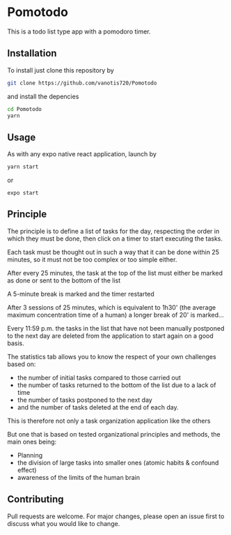 # Pomotodo

This is a todo list type app with a pomodoro timer.

## Installation

To install just clone this repository by

```bash
git clone https://github.com/vanotis720/Pomotodo
```

and install the depencies

```bash
cd Pomotodo
yarn
```

## Usage

As with any expo native react application, launch by

```bash
yarn start

```
or 
```
expo start
```


## Principle

The principle is to define a list of tasks for the day, respecting the order in which they must be done, then click on a timer to start executing the tasks.

Each task must be thought out in such a way that it can be done within 25 minutes, so it must not be too complex or too simple either.

After every 25 minutes, the task at the top of the list must either be marked as done or sent to the bottom of the list

A 5-minute break is marked and the timer restarted

After 3 sessions of 25 minutes, which is equivalent to 1h30' (the average maximum concentration time of a human) a longer break of 20' is marked...

Every 11:59 p.m. the tasks in the list that have not been manually postponed to the next day are deleted from the application to start again on a good basis.

The statistics tab allows you to know the respect of your own challenges based on:
- the number of initial tasks compared to those carried out
- the number of tasks returned to the bottom of the list due to a lack of time
- the number of tasks postponed to the next day
- and the number of tasks deleted at the end of each day.

This is therefore not only a task organization application like the others

But one that is based on tested organizational principles and methods, the main ones being:
- Planning
- the division of large tasks into smaller ones (atomic habits & confound effect)
- awareness of the limits of the human brain

## Contributing

Pull requests are welcome. For major changes, please open an issue first to discuss what you would like to change.